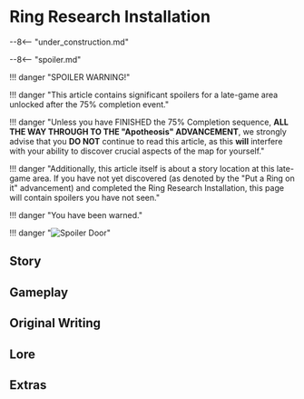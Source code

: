 # Ring Research Installation

--8<-- "under_construction.md"

--8<-- "spoiler.md"

!!! danger "SPOILER WARNING!"

!!! danger "This article contains significant spoilers for a late-game area unlocked after the 75% completion event."

!!! danger "Unless you have FINISHED the 75% Completion sequence, **ALL THE WAY THROUGH TO THE "Apotheosis" ADVANCEMENT**, we strongly advise that you **DO NOT** continue to read this article, as this **will** interfere with your ability to discover crucial aspects of the map for yourself."

!!! danger "Additionally, this article itself is about a story location at this late-game area. If you have not yet discovered (as denoted by the "Put a Ring on it" advancement) and completed the Ring Research Installation, this page will contain spoilers you have not seen."

!!! danger "You have been warned."

!!! danger "![Spoiler Door](/assets/img/spoiler_door.png)"

## Story

## Gameplay

## Original Writing

## Lore

## Extras
